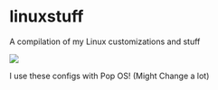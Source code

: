 # linuxstuff
A compilation of my Linux customizations and stuff

![](https://i.imgur.com/oGgK870.png)



I use these configs with Pop OS! (Might Change a lot)
